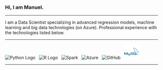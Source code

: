 ### Hi, I am Manuel.

---
I am a Data Scientist specializing in advanced regression models, machine learning and big data technologies (on Azure). Professional experience with the technologies listed below.

---
<img src="https://cdn.worldvectorlogo.com/logos/python-3.svg" alt="Python Logo" width="50" height="50"/> &nbsp; <img src="https://cdn.worldvectorlogo.com/logos/r-lang.svg" alt="R Logo" width="50" height="50"/> &nbsp; <img src="https://cdn.worldvectorlogo.com/logos/apache-spark-5.svg" alt="Spark" width="50" height="50"/> &nbsp; <img src="https://cdn.worldvectorlogo.com/logos/microsoft-azure.svg" alt="Azure" width="50" height="50"/> &nbsp; <img src="https://cdn.worldvectorlogo.com/logos/github-icon-1.svg" alt="GitHub" width="50" height="50"/> &nbsp;
<img src="https://raw.githubusercontent.com/devicons/devicon/1119b9f84c0290e0f0b38982099a2bd027a48bf1/icons/mysql/mysql-plain-wordmark.svg" alt="GitHub" width="50" height="50"/>

---
